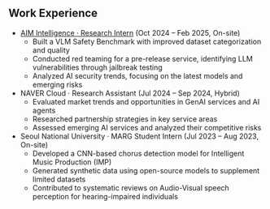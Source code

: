## Work Experience

<ul style="margin:0 0 10px;">
  <li>
    <a href="https://aim-intelligence.com/en"><autocolor>AIM Intelligence · Research Intern</autocolor></a> (Oct 2024 – Feb 2025, On-site)
    <ul>
      <li>Built a VLM Safety Benchmark with improved dataset categorization and quality</li>
      <li>Conducted red teaming for a pre-release service, identifying LLM vulnerabilities through jailbreak testing</li>
      <li>Analyzed AI security trends, focusing on the latest models and emerging risks</li>
    </ul>
  </li>

  <li>
    <autocolor>NAVER Cloud · Research Assistant</autocolor> (Jul 2024 – Sep 2024, Hybrid)
    <ul>
      <li>Evaluated market trends and opportunities in GenAI services and AI agents</li>
      <li>Researched partnership strategies in key service areas</li>
      <li>Assessed emerging AI services and analyzed their competitive risks</li>
    </ul>
  </li>

  <li>
    <autocolor>Seoul National University · MARG Student Intern</autocolor> (Jul 2023 – Aug 2023, On-site)
    <ul>
      <li>Developed a CNN-based chorus detection model for Intelligent Music Production (IMP)</li>
      <li>Generated synthetic data using open-source models to supplement limited datasets</li>
      <li>Contributed to systematic reviews on Audio-Visual speech perception for hearing-impaired individuals</li>
    </ul>
  </li>
</ul>

